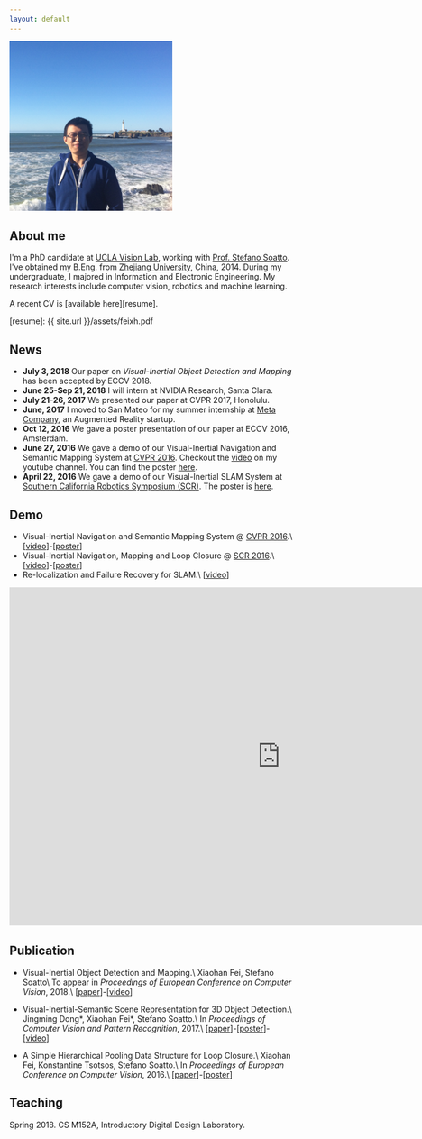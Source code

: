 ```yaml
---
layout: default
---
```

<script type="text/javascript" src="http://cdn.mathjax.org/mathjax/latest/MathJax.js?config=TeX-AMS-MML_HTMLorMML"></script>

<!-- <center> -->
<img src="images/profile_small.png" alt="Smiley face" >
<!-- </center> -->

## About me
I'm a PhD candidate at [UCLA Vision Lab][about_visionlab], working with [Prof. Stefano Soatto][about_ss]. I\'ve obtained my B.Eng. from [Zhejiang University][about_zju], China, 2014. During my undergraduate, I majored in Information and Electronic Engineering. My research interests include computer vision, robotics and machine learning.

A recent CV is [available here][resume].

[resume]: {{ site.url }}/assets/feixh.pdf

[about_zju]: http://www.zju.edu.cn/english/
[about_ucla]: http://www.ucla.edu
[about_ss]: http://www.cs.ucla.edu/~soatto/
[about_visionlab]: http://vision.ucla.edu

<!--
<center>
<iframe width="560" height="315" src="https://www.youtube.com/embed/tbxQUXdiXKo" frameborder="0" allowfullscreen></iframe>
</center>
-->


## News
- **July 3, 2018** Our paper on *Visual-Inertial Object Detection and Mapping* has been accepted by ECCV 2018.
- **June 25-Sep 21, 2018** I will intern at NVIDIA Research, Santa Clara.
- **July 21-26, 2017** We presented our paper at CVPR 2017, Honolulu.
- **June, 2017** I moved to San Mateo for my summer internship at [Meta Company](https://www.metavision.com/), an Augmented Reality startup.
- **Oct 12, 2016** We gave a poster presentation of our paper at ECCV 2016, Amsterdam.
- **June 27, 2016** We gave a demo of our Visual-Inertial Navigation and Semantic Mapping System at [CVPR 2016](http://cvpr2016.thecvf.com/program/demos). Checkout the [video][cvpr16_demo_video] on my youtube channel. You can find the poster [here][cvpr16_demo_poster].
- **April 22, 2016** We gave a demo of our Visual-Inertial SLAM System at [Southern California Robotics Symposium (SCR)](http://socal-robotics.org/index.html). The poster is [here][poster_scr16_demo].

## Demo

- Visual-Inertial Navigation and Semantic Mapping System @ [CVPR 2016](http://cvpr2016.thecvf.com/program/demos).\\
  \[[video][cvpr16_demo_video]\]-\[[poster][cvpr16_demo_poster]\]
- Visual-Inertial Navigation, Mapping and Loop Closure @ [SCR 2016](http://socal-robotics.org/index.html).\\
  \[[video][video_vio_more]\]-\[[poster][poster_scr16_demo]\]
- Re-localization and Failure Recovery for SLAM.\\
  \[[video][video_relocalization]\]
  
<iframe width="960" height="600" src="https://www.youtube.com/embed/TZTriqQm6nU" frameborder="0" allow="autoplay; encrypted-media" allowfullscreen></iframe>


## Publication

<!--
- Visual-Inertial Object Detection and Mapping. Under review.
- Geo-Supervised Visual Depth Prediction. Under review.
-->

- Visual-Inertial Object Detection and Mapping.\\
    Xiaohan Fei, Stefano Soatto\\
    To appear in *Proceedings of European Conference on Computer Vision*, 2018.\\
    \[[paper][eccv18_paper]\]-\[[video][eccv18_video]\]

- Visual-Inertial-Semantic Scene Representation for 3D Object Detection.\\
    Jingming Dong\*, Xiaohan Fei\*, Stefano Soatto.\\
    In *Proceedings of Computer Vision and Pattern Recognition*, 2017.\\
    \[[paper][cvpr17_paper]\]-\[[poster][cvpr17_poster]\]-\[[video][cvpr17_video]\]

- A Simple Hierarchical Pooling Data Structure for Loop Closure.\\
    Xiaohan Fei, Konstantine Tsotsos, Stefano Soatto.\\
    In *Proceedings of European Conference on Computer Vision*, 2016.\\
    \[[paper][eccv16_paper]\]-\[[poster][eccv16_poster]\]

<!-- ECCV18 -->
[eccv18_paper]: https://www.dropbox.com/s/benghuv5tn5vqt6/eccv18_paper.pdf?dl=0
[eccv18_video]: https://youtu.be/TZTriqQm6nU

<!-- CVPR16 -->
[cvpr16_demo_video]: https://youtu.be/Rt2jdurowfE
[cvpr16_demo_poster]: https://www.dropbox.com/s/2c33vatb2lnoz0z/cvpr16_demo_poster.pdf?dl=0

<!-- CVPR17 -->
[cvpr17_paper]: https://www.dropbox.com/s/g0ro1rddqnbsubt/cvpr17_paper.pdf?dl=0
[cvpr17_poster]: https://www.dropbox.com/s/0phis714b5pnagk/cvpr17_poster.pdf?dl=0
[cvpr17_video]: https://youtu.be/tbxQUXdiXKo

<!-- ECCV16 -->
[eccv16_paper]: https://www.dropbox.com/s/as0py1swfm64m4k/eccv16_paper.pdf?dl=0
[eccv16_poster]: https://www.dropbox.com/s/duxxtuplq9gxfea/eccv16_poster.pdf?dl=0

<!-- SCR16 -->
[poster_scr16_demo]: https://www.dropbox.com/s/9rwdfw0c4kserkn/scr16_demo_poster.pdf?dl=0
[video_vio_more]: https://www.youtube.com/watch?v=H7mODetStyo

<!-- other -->
[video_relocalization]: https://youtu.be/oQKnOHGkwTIh
[video_pgo]: https://youtu.be/-sbvl6gCwgQ
[video_cooperative_mapping]: https://youtu.be/iicbK45IzLI

## Teaching
Spring 2018. CS M152A, Introductory Digital Design Laboratory.

<!-- google analytics -->
<script>
(function(i,s,o,g,r,a,m){i['GoogleAnalyticsObject']=r;i[r]=i[r]||function(){
 (i[r].q=i[r].q||[]).push(arguments)},i[r].l=1*new Date();a=s.createElement(o),
 m=s.getElementsByTagName(o)[0];a.async=1;a.src=g;m.parentNode.insertBefore(a,m)
 })(window,document,'script','https://www.google-analytics.com/analytics.js','ga');

ga('create', 'UA-81854305-1', 'auto');
ga('send', 'pageview');

</script>
